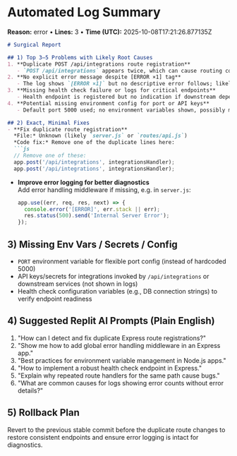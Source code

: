 # Automated Log Summary

**Reason:** error • **Lines:** 3 • **Time (UTC):** 2025-10-08T17:21:26.877135Z

<!-- fingerprint:4ce1ab9408de -->

```markdown
# Surgical Report

## 1) Top 3–5 Problems with Likely Root Causes
1. **Duplicate POST /api/integrations route registration**  
   - `POST /api/integrations` appears twice, which can cause routing conflicts or unexpected behavior.
2. **No explicit error message despite [ERROR ×1] tag**  
   - The log shows `[ERROR ×1]` but no descriptive error follows; likely error handling or logging is incomplete.
3. **Missing health check failure or logs for critical endpoints**  
   - Health endpoint is registered but no indication if downstream dependencies (DB/API) are healthy.
4. **Potential missing environment config for port or API keys**  
   - Default port 5000 used; no environment variables shown, possibly missing dynamic config.

## 2) Exact, Minimal Fixes
- **Fix duplicate route registration**  
  *File:* Unknown (likely `server.js` or `routes/api.js`)  
  *Code fix:* Remove one of the duplicate lines here:
  ```js
  // Remove one of these:
  app.post('/api/integrations', integrationsHandler);
  app.post('/api/integrations', integrationsHandler);
  ```
- **Improve error logging for better diagnostics**  
  Add error handling middleware if missing, e.g. in `server.js`:
  ```js
  app.use((err, req, res, next) => {
    console.error('[ERROR]', err.stack || err);
    res.status(500).send('Internal Server Error');
  });
  ```

## 3) Missing Env Vars / Secrets / Config
- `PORT` environment variable for flexible port config (instead of hardcoded 5000)
- API keys/secrets for integrations invoked by `/api/integrations` or downstream services (not shown in logs)
- Health check configuration variables (e.g., DB connection strings) to verify endpoint readiness

## 4) Suggested Replit AI Prompts (Plain English)
1. "How can I detect and fix duplicate Express route registrations?"
2. "Show me how to add global error handling middleware in an Express app."
3. "Best practices for environment variable management in Node.js apps."
4. "How to implement a robust health check endpoint in Express."
5. "Explain why repeated route handlers for the same path cause bugs."
6. "What are common causes for logs showing error counts without error details?"

## 5) Rollback Plan
Revert to the previous stable commit before the duplicate route changes to restore consistent endpoints and ensure error logging is intact for diagnostics.
```
